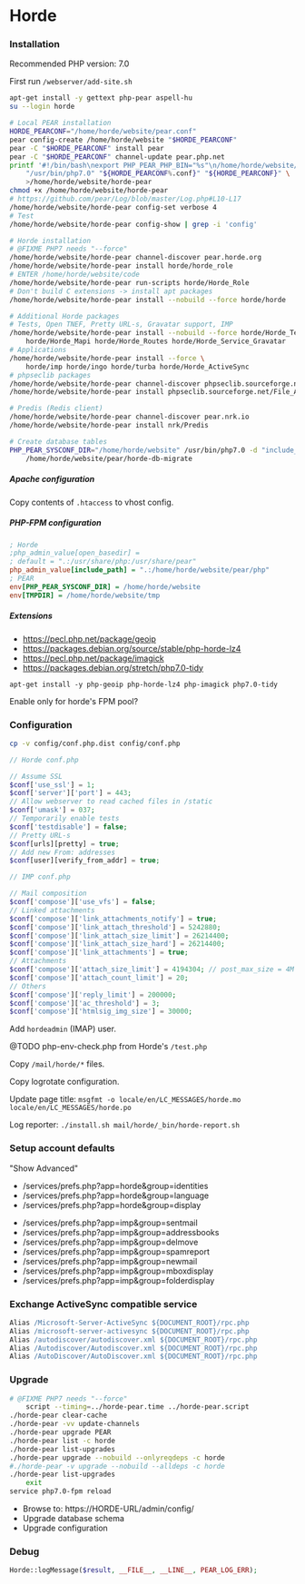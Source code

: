 # Horde

### Installation

Recommended PHP version: 7.0

First run `/webserver/add-site.sh`

```bash
apt-get install -y gettext php-pear aspell-hu
su --login horde

# Local PEAR installation
HORDE_PEARCONF="/home/horde/website/pear.conf"
pear config-create /home/horde/website "$HORDE_PEARCONF"
pear -C "$HORDE_PEARCONF" install pear
pear -C "$HORDE_PEARCONF" channel-update pear.php.net
printf '#!/bin/bash\nexport PHP_PEAR_PHP_BIN="%s"\n/home/horde/website/pear/pear -C "%s-system.conf" -c "%s" "$@"\n' \
    "/usr/bin/php7.0" "${HORDE_PEARCONF%.conf}" "${HORDE_PEARCONF}" \
    >/home/horde/website/horde-pear
chmod +x /home/horde/website/horde-pear
# https://github.com/pear/Log/blob/master/Log.php#L10-L17
/home/horde/website/horde-pear config-set verbose 4
# Test
/home/horde/website/horde-pear config-show | grep -i 'config'

# Horde installation
# @FIXME PHP7 needs "--force"
/home/horde/website/horde-pear channel-discover pear.horde.org
/home/horde/website/horde-pear install horde/horde_role
# ENTER /home/horde/website/code
/home/horde/website/horde-pear run-scripts horde/Horde_Role
# Don't build C extensions -> install apt packages
/home/horde/website/horde-pear install --nobuild --force horde/horde

# Additional Horde packages
# Tests, Open TNEF, Pretty URL-s, Gravatar support, IMP
/home/horde/website/horde-pear install --nobuild --force horde/Horde_Test \
    horde/Horde_Mapi horde/Horde_Routes horde/Horde_Service_Gravatar
# Applications
/home/horde/website/horde-pear install --force \
    horde/imp horde/ingo horde/turba horde/Horde_ActiveSync
# phpseclib packages
/home/horde/website/horde-pear channel-discover phpseclib.sourceforge.net
/home/horde/website/horde-pear install phpseclib.sourceforge.net/File_ASN1

# Predis (Redis client)
/home/horde/website/horde-pear channel-discover pear.nrk.io
/home/horde/website/horde-pear install nrk/Predis

# Create database tables
PHP_PEAR_SYSCONF_DIR="/home/horde/website" /usr/bin/php7.0 -d "include_path=.:/home/horde/website/pear/php" \
    /home/horde/website/pear/horde-db-migrate
```

##### Apache configuration

Copy contents of `.htaccess` to vhost config.

##### PHP-FPM configuration

```ini
; Horde
;php_admin_value[open_basedir] =
; default = ".:/usr/share/php:/usr/share/pear"
php_admin_value[include_path] = ".:/home/horde/website/pear/php"
; PEAR
env[PHP_PEAR_SYSCONF_DIR] = /home/horde/website
env[TMPDIR] = /home/horde/website/tmp
```

##### Extensions

- https://pecl.php.net/package/geoip
- https://packages.debian.org/source/stable/php-horde-lz4
- https://pecl.php.net/package/imagick
- https://packages.debian.org/stretch/php7.0-tidy

`apt-get install -y php-geoip php-horde-lz4 php-imagick php7.0-tidy`

Enable only for horde's FPM pool?

### Configuration

```bash
cp -v config/conf.php.dist config/conf.php
```

```php
// Horde conf.php

// Assume SSL
$conf['use_ssl'] = 1;
$conf['server']['port'] = 443;
// Allow webserver to read cached files in /static
$conf['umask'] = 037;
// Temporarily enable tests
$conf['testdisable'] = false;
// Pretty URL-s
$conf[urls][pretty] = true;
// Add new From: addresses
$conf[user][verify_from_addr] = true;

// IMP conf.php

// Mail composition
$conf['compose']['use_vfs'] = false;
// Linked attachments
$conf['compose']['link_attachments_notify'] = true;
$conf['compose']['link_attach_threshold'] = 5242880;
$conf['compose']['link_attach_size_limit'] = 26214400;
$conf['compose']['link_attach_size_hard'] = 26214400;
$conf['compose']['link_attachments'] = true;
// Attachments
$conf['compose']['attach_size_limit'] = 4194304; // post_max_size = 4M and upload_max_filesize = 4M
$conf['compose']['attach_count_limit'] = 20;
// Others
$conf['compose']['reply_limit'] = 200000;
$conf['compose']['ac_threshold'] = 3;
$conf['compose']['htmlsig_img_size'] = 30000;
```

Add `hordeadmin` (IMAP) user.

@TODO php-env-check.php from Horde's `/test.php`

Copy `/mail/horde/*` files.

Copy logrotate configuration.

Update page title: `msgfmt -o locale/en/LC_MESSAGES/horde.mo locale/en/LC_MESSAGES/horde.po`

Log reporter: `./install.sh mail/horde/_bin/horde-report.sh`

### Setup account defaults

"Show Advanced"

* /services/prefs.php?app=horde&group=identities
* /services/prefs.php?app=horde&group=language
* /services/prefs.php?app=horde&group=display

- /services/prefs.php?app=imp&group=sentmail
- /services/prefs.php?app=imp&group=addressbooks
- /services/prefs.php?app=imp&group=delmove
- /services/prefs.php?app=imp&group=spamreport
- /services/prefs.php?app=imp&group=newmail
- /services/prefs.php?app=imp&group=mboxdisplay
- /services/prefs.php?app=imp&group=folderdisplay

### Exchange ActiveSync compatible service

```apache
Alias /Microsoft-Server-ActiveSync ${DOCUMENT_ROOT}/rpc.php
Alias /microsoft-server-activesync ${DOCUMENT_ROOT}/rpc.php
Alias /autodiscover/autodiscover.xml ${DOCUMENT_ROOT}/rpc.php
Alias /Autodiscover/Autodiscover.xml ${DOCUMENT_ROOT}/rpc.php
Alias /AutoDiscover/AutoDiscover.xml ${DOCUMENT_ROOT}/rpc.php
```

### Upgrade

```bash
# @FIXME PHP7 needs "--force"
    script --timing=../horde-pear.time ../horde-pear.script
./horde-pear clear-cache
./horde-pear -vv update-channels
./horde-pear upgrade PEAR
./horde-pear list -c horde
./horde-pear list-upgrades
./horde-pear upgrade --nobuild --onlyreqdeps -c horde
#./horde-pear -v upgrade --nobuild --alldeps -c horde
./horde-pear list-upgrades
    exit
service php7.0-fpm reload
```

- Browse to: https://HORDE-URL/admin/config/
- Upgrade database schema
- Upgrade configuration

### Debug

```php
Horde::logMessage($result, __FILE__, __LINE__, PEAR_LOG_ERR);
```
